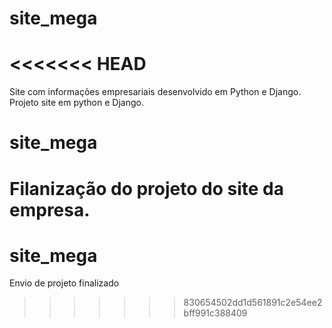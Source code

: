 # site_mega
<<<<<<< HEAD
=======
Site com informações empresariais desenvolvido em Python e Django.
 Projeto site em python e Django.
# site_mega
# Filanização do projeto do site da empresa.
# site_mega
Envio de projeto finalizado
>>>>>>> 830654502dd1d561891c2e54ee2bff991c388409
